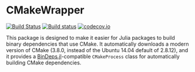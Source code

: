 # CMakeWrapper

[![Build Status](https://travis-ci.org/rdeits/CMakeWrapper.jl.svg?branch=master)](https://travis-ci.org/rdeits/CMakeWrapper.jl)
[![Build status](https://ci.appveyor.com/api/projects/status/iyaryc8ev5yeks0g?svg=true)](https://ci.appveyor.com/project/rdeits/cmakewrapper-jl)
[![codecov.io](http://codecov.io/github/rdeits/CMakeWrapper.jl/coverage.svg?branch=master)](http://codecov.io/github/rdeits/CMakeWrapper.jl?branch=master)

This package is designed to make it easier for Julia packages to build binary dependencies that use CMake. It automatically downloads a modern version of CMake (3.8.0, instead of the Ubuntu 14.04 default of 2.8.12), and it provides a [BinDeps.jl](https://github.com/JuliaLang/BinDeps.jl)-compatible `CMakeProcess` class for automatically building CMake dependencies. 

